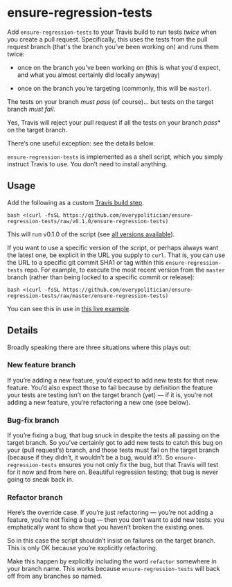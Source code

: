 # ensure-regression-tests

Add `ensure-regression-tests` to your Travis build to run tests *twice* when
you create a pull request. Specifically, this uses the tests from the pull
request branch (that's the branch you've been working on) and runs them twice:

* once on the branch you’ve been working on (this is what you'd expect, and
  what you almost certainly did locally anyway)

* once on the branch you’re targeting (commonly, this will be `master`).

The tests on your branch *must pass* (of course)... but tests on the target
branch *must fail*.

Yes, Travis will reject your pull request if all the tests on your branch
*pass** on the target branch.

There’s one useful exception: see the details below.

`ensure-regression-tests` is implemented as a shell script, which you simply
instruct Travis to use. You don’t need to install anything.

## Usage


Add the following as a custom [Travis build step](https://docs.travis-ci.com/user/customizing-the-build#Customizing-the-Build-Step).

    bash <(curl -fsSL https://github.com/everypolitician/ensure-regression-tests/raw/v0.1.0/ensure-regression-tests)

This will run v0.1.0 of the script (see [all versions available](https://github.com/everypolitician/ensure-regression-tests/releases)).

If you want to use a specific version of the script, or perhaps always want the
latest one, be explicit in the URL you supply to `curl`. That is, you can use
the URL to a specific git commit SHA1 or tag within this
`ensure-regression-tests` repo. For example, to execute the most recent version
from the `master` branch (rather than being locked to a specific commit or release):

    bash <(curl -fsSL https://github.com/everypolitician/ensure-regression-tests/raw/master/ensure-regression-tests)

You can see this in use in
[this live example](https://github.com/everypolitician/viewer-sinatra/blob/6058146aa548cde2f7db9cc98ed564e01577e8ff/.travis.yml#L13).

## Details

Broadly speaking there are three situations where this plays out:

### New feature branch

If you’re adding a new feature, you’d expect to add new tests for that new
feature. You’d also expect those to fail because by definition the feature your
tests are testing isn’t on the target branch (yet) — if it is, you’re not
adding a new feature, you’re refactoring a new one (see below).

### Bug-fix branch

If you’re fixing a bug, that bug snuck in despite the tests all passing on the
target branch. So you’ve certainly got to add new tests to catch this bug on
your (pull request’s) branch, and those tests must fail on the target branch
(because if they didn’t, it wouldn’t be a bug, would it?). So
`ensure-regression-tests` ensures you not only fix the bug, but that Travis
will test for it now and from here on. Beautiful regression testing; that bug
is never going to sneak back in.

### Refactor branch

Here’s the override case. If you’re just refactoring — you’re not adding a
feature, you’re not fixing a bug — then you don’t want to add new tests: you
emphatically want to show that you haven’t broken the existing ones.

So in this case the script shouldn’t insist on failures on the target branch.
This is only OK because you’re explicitly refactoring.

Make this happen by explicitly including the word `refactor` somewhere in your
branch name. This works because `ensure-regression-tests` will back off from
any branches so named.


